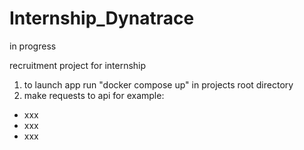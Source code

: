 # Internship_Dynatrace
in progress

recruitment project for internship

1. to launch app run "docker compose up" in projects root directory
2. make requests to api for example:
  - xxx
  - xxx
  - xxx

